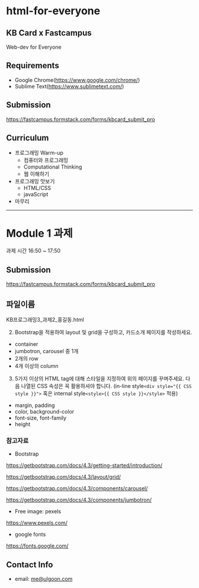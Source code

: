 # html-for-everyone
## KB Card x Fastcampus
Web-dev for Everyone

## Requirements
- Google Chrome(https://www.google.com/chrome/)
- Sublime Text(https://www.sublimetext.com/)

## Submission
https://fastcampus.formstack.com/forms/kbcard_submit_pro

## Curriculum
- 프로그래밍 Warm-up
	- 컴퓨터와 프로그래밍
	- Computational Thinking
	- 웹 이해하기
- 프로그래밍 맛보기
	- HTML/CSS
	- javaScript
- 마무리

---
# Module 1 과제
과제 시간 16:50 ~ 17:50

## Submission
https://fastcampus.formstack.com/forms/kbcard_submit_pro

## 파일이름
KB프로그래밍3_과제2_홍길동.html

2. Bootstrap을 적용하여 layout 및 grid을 구성하고, 카드소개 페이지를 작성하세요.

- container
- jumbotron, carousel 중 1개
- 2개의 row
- 4개 이상의 column

3. 5가지 이상의 HTML tag에 대해 스타일을 지정하여 위의 페이지를 꾸며주세요. 다음 나열된 CSS 속성은 꼭 활용하셔야 합니다.
(in-line style`<div style="{{ CSS style }}">` 혹은 internal style`<style>{{ CSS style }}</style>` 적용)
- margin, padding
- color, background-color
- font-size, font-family
- height

### 참고자료
- Bootstrap

https://getbootstrap.com/docs/4.3/getting-started/introduction/

https://getbootstrap.com/docs/4.3/layout/grid/

https://getbootstrap.com/docs/4.3/components/carousel/

https://getbootstrap.com/docs/4.3/components/jumbotron/

- Free image: pexels

https://www.pexels.com/

- google fonts

https://fonts.google.com/

## Contact Info
- email: me@ulgoon.com

